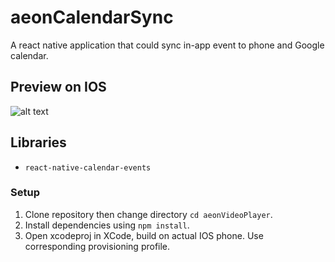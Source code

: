# aeonCalendarSync
A react native application that could sync in-app event to phone and Google calendar.


## Preview on IOS

![alt text](https://i.ibb.co/ns13tNF/Screen-Shot-2018-12-11-at-4-46-45-PM.png)


## Libraries
- `react-native-calendar-events`

### Setup

1. Clone repository then change directory `cd aeonVideoPlayer`.
2. Install dependencies using `npm install`.
4. Open xcodeproj in XCode, build on actual IOS phone. Use corresponding provisioning profile.


